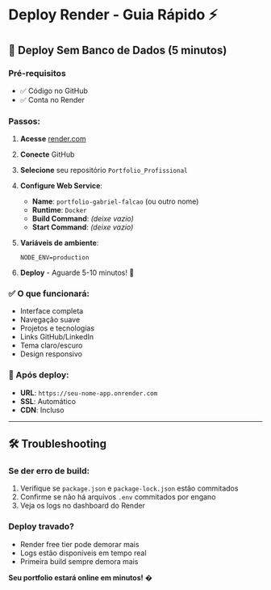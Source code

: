 # Deploy Render - Guia Rápido ⚡

## 🚀 Deploy Sem Banco de Dados (5 minutos)

### Pré-requisitos
- ✅ Código no GitHub
- ✅ Conta no Render

### Passos:

1. **Acesse** [render.com](https://render.com)
2. **Conecte** GitHub
3. **Selecione** seu repositório `Portfolio_Profissional`
4. **Configure Web Service**:
   - **Name**: `portfolio-gabriel-falcao` (ou outro nome)
   - **Runtime**: `Docker`
   - **Build Command**: *(deixe vazio)*
   - **Start Command**: *(deixe vazio)*

5. **Variáveis de ambiente**:
   ```
   NODE_ENV=production
   ```

6. **Deploy** - Aguarde 5-10 minutos! 🎉

### ✅ O que funcionará:
- Interface completa
- Navegação suave
- Projetos e tecnologias
- Links GitHub/LinkedIn
- Tema claro/escuro
- Design responsivo

### 🔗 Após deploy:
- **URL**: `https://seu-nome-app.onrender.com`
- **SSL**: Automático
- **CDN**: Incluso

---

## 🛠️ Troubleshooting

### Se der erro de build:
1. Verifique se `package.json` e `package-lock.json` estão commitados
2. Confirme se não há arquivos `.env` commitados por engano
3. Veja os logs no dashboard do Render

### Deploy travado?
- Render free tier pode demorar mais
- Logs estão disponíveis em tempo real
- Primeira build sempre demora mais

**Seu portfolio estará online em minutos!** �
